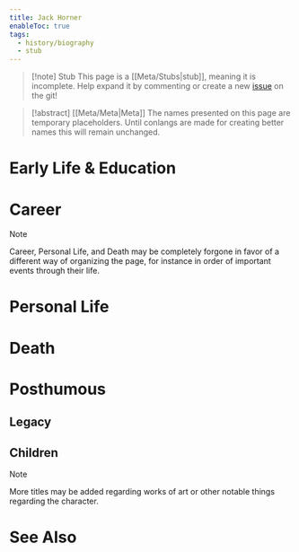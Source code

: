 ```yaml
---
title: Jack Horner
enableToc: true
tags:
  - history/biography
  - stub
---
```


> [!note] Stub
> This page is a [[Meta/Stubs|stub]], meaning it is incomplete. Help expand it by commenting or create a new [issue](https://github.com/RagtimeGal/quartz--encyclopedia-mysenvaria/issues/new/choose) on the git!

> [!abstract] [[Meta/Meta|Meta]]
> The names presented on this page are temporary placeholders. Until conlangs are made for creating better names this will remain unchanged.


# Early Life & Education

# Career

> [!note]
> Career, Personal Life, and Death may be completely forgone in favor of a different way of organizing the page, for instance in order of important events through their life.
# Personal Life

# Death

# Posthumous
## Legacy

## Children

> [!note]
> More titles may be added regarding works of art or other notable things regarding the character.

# See Also
